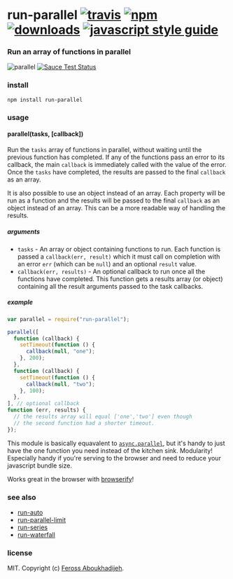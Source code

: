 # run-parallel [![travis][travis-image]][travis-url] [![npm][npm-image]][npm-url] [![downloads][downloads-image]][downloads-url] [![javascript style guide][standard-image]][standard-url]

[travis-image]: https://img.shields.io/travis/feross/run-parallel/master.svg
[travis-url]: https://travis-ci.org/feross/run-parallel
[npm-image]: https://img.shields.io/npm/v/run-parallel.svg
[npm-url]: https://npmjs.org/package/run-parallel
[downloads-image]: https://img.shields.io/npm/dm/run-parallel.svg
[downloads-url]: https://npmjs.org/package/run-parallel
[standard-image]: https://img.shields.io/badge/code_style-standard-brightgreen.svg
[standard-url]: https://standardjs.com

### Run an array of functions in parallel

![parallel](https://raw.githubusercontent.com/feross/run-parallel/master/img.png)
[![Sauce Test Status](https://saucelabs.com/browser-matrix/run-parallel.svg)](https://saucelabs.com/u/run-parallel)

### install

```
npm install run-parallel
```

### usage

#### parallel(tasks, [callback])

Run the `tasks` array of functions in parallel, without waiting until the
previous function has completed. If any of the functions pass an error to its
callback, the main `callback` is immediately called with the value of the error.
Once the `tasks` have completed, the results are passed to the final `callback`
as an array.

It is also possible to use an object instead of an array. Each property will be
run as a function and the results will be passed to the final `callback` as an
object instead of an array. This can be a more readable way of handling the
results.

##### arguments

- `tasks` - An array or object containing functions to run. Each function is
  passed a `callback(err, result)` which it must call on completion with an
  error `err` (which can be `null`) and an optional `result` value.
- `callback(err, results)` - An optional callback to run once all the functions
  have completed. This function gets a results array (or object) containing all
  the result arguments passed to the task callbacks.

##### example

```js
var parallel = require("run-parallel");

parallel([
  function (callback) {
    setTimeout(function () {
      callback(null, "one");
    }, 200);
  },
  function (callback) {
    setTimeout(function () {
      callback(null, "two");
    }, 100);
  },
], // optional callback
function (err, results) {
  // the results array will equal ['one','two'] even though
  // the second function had a shorter timeout.
});
```

This module is basically equavalent to
[`async.parallel`](https://github.com/caolan/async#paralleltasks-callback), but
it's handy to just have the one function you need instead of the kitchen sink.
Modularity! Especially handy if you're serving to the browser and need to reduce
your javascript bundle size.

Works great in the browser with [browserify](http://browserify.org/)!

### see also

- [run-auto](https://github.com/feross/run-auto)
- [run-parallel-limit](https://github.com/feross/run-parallel-limit)
- [run-series](https://github.com/feross/run-series)
- [run-waterfall](https://github.com/feross/run-waterfall)

### license

MIT. Copyright (c) [Feross Aboukhadijeh](http://feross.org).
